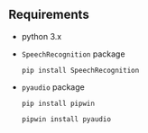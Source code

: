 ## Requirements
* python 3.x
* `SpeechRecognition` package

	```
	pip install SpeechRecognition
	```
* `pyaudio` package

	```
	pip install pipwin
	```
	```
	pipwin install pyaudio
	```
